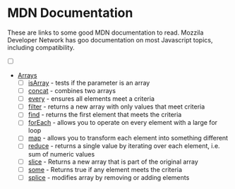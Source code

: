 # MDN Documentation

These are links to some good MDN documentation to read. Mozzila Developer Network has goo documentation on most Javascript topics, including compatibility.

- [ ] []()
- [Arrays](https://developer.mozilla.org/en-US/docs/Web/JavaScript/Reference/Global_Objects/Array)
  - [ ] [isArray](https://developer.mozilla.org/en-US/docs/Web/JavaScript/Reference/Global_Objects/Array/isArray) - tests if the parameter is an array
  - [ ] [concat](https://developer.mozilla.org/en-US/docs/Web/JavaScript/Reference/Global_Objects/Array/concat) - combines two arrays
  - [ ] [every](https://developer.mozilla.org/en-US/docs/Web/JavaScript/Reference/Global_Objects/Array/every) - ensures all elements meet a criteria
  - [ ] [filter](https://developer.mozilla.org/en-US/docs/Web/JavaScript/Reference/Global_Objects/Array/filter) - returns a new array with only values that meet criteria
  - [ ] [find](https://developer.mozilla.org/en-US/docs/Web/JavaScript/Reference/Global_Objects/Array/find) - returns the first element that meets the criteria
  - [ ] [forEach](https://developer.mozilla.org/en-US/docs/Web/JavaScript/Reference/Global_Objects/Array/forEach) - allows you to operate on every element with a large for loop
  - [ ] [map](https://developer.mozilla.org/en-US/docs/Web/JavaScript/Reference/Global_Objects/Array/map) - allows you to transform each element into something different
  - [ ] [reduce](https://developer.mozilla.org/en-US/docs/Web/JavaScript/Reference/Global_Objects/Array/Reduce) - returns a single value by iterating over each element, i.e. sum of numeric values
  - [ ] [slice](https://developer.mozilla.org/en-US/docs/Web/JavaScript/Reference/Global_Objects/Array/slice) - Returns a new array that is part of the original array
  - [ ] [some](https://developer.mozilla.org/en-US/docs/Web/JavaScript/Reference/Global_Objects/Array/some) - Returns true if any element meets the criteria
  - [ ] [splice](https://developer.mozilla.org/en-US/docs/Web/JavaScript/Reference/Global_Objects/Array/splice) - modifies array by removing or adding elements

